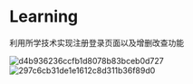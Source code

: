 # Learning
利用所学技术实现注册登录页面以及增删改查功能

![d4b936236ccfb1d8078b83bceb0d727](https://user-images.githubusercontent.com/105533320/168414713-bb2c24ee-89d7-4eef-9bd6-5b6676be3499.png)
![297c6cb31de1e1612c8d311b36f89d0](https://user-images.githubusercontent.com/105533320/168414782-cb2a323e-22b2-445f-abc7-cbc9a21ff23c.png)
